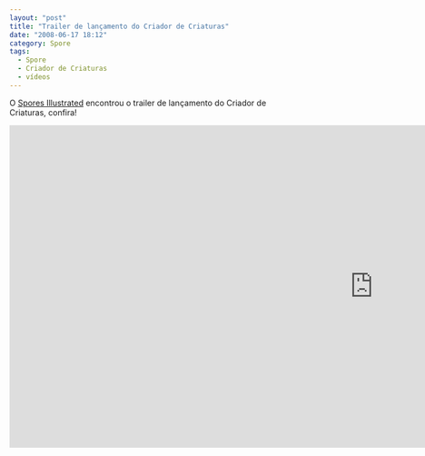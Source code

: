 ```yaml
---
layout: "post"
title: "Trailer de lançamento do Criador de Criaturas"
date: "2008-06-17 18:12"
category: Spore
tags:
  - Spore
  - Criador de Criaturas
  - vídeos
---
```


O [Spores Illustrated](https://spore.strategygames.planet.gamespy.com/) encontrou o trailer de lançamento do Criador de Criaturas, confira!

<iframe width="1280" height="568" src="https://www.youtube.com/embed/qXjLEcviBMA" frameborder="0" allow="accelerometer; autoplay; encrypted-media; gyroscope; picture-in-picture" allowfullscreen></iframe>
